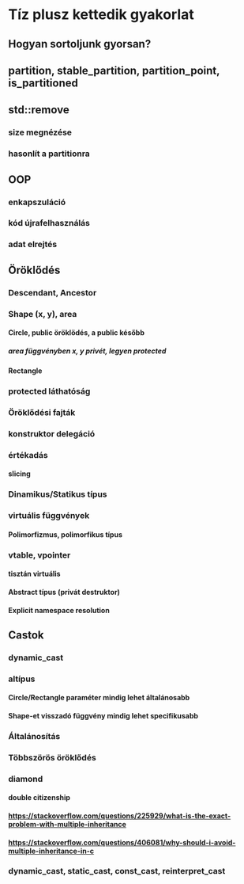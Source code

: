 # Tíz plusz kettedik gyakorlat

## Hogyan sortoljunk gyorsan?

## partition, stable_partition, partition_point, is_partitioned

## std::remove
### size megnézése
### hasonlít a partitionra

## OOP
### enkapszuláció
### kód újrafelhasználás
### adat elrejtés

## Öröklődés
### Descendant, Ancestor

### Shape (x, y), area
#### Circle, public öröklödés, a public később
##### area függvényben x, y privét, legyen protected
#### Rectangle

### protected láthatóság
### Öröklődési fajták

### konstruktor delegáció

### értékadás
#### slicing
### Dinamikus/Statikus típus

### virtuális függvények
#### Polimorfizmus, polimorfikus típus

### vtable, vpointer

#### tisztán virtuális
#### Abstract típus (privát destruktor)
#### Explicit namespace resolution

## Castok
### dynamic_cast

### altípus
#### Circle/Rectangle paraméter mindig lehet általánosabb
#### Shape-et visszadó függvény mindig lehet specifikusabb

### Általánosítás
### Többszörös öröklődés

### diamond
#### double citizenship
#### https://stackoverflow.com/questions/225929/what-is-the-exact-problem-with-multiple-inheritance
#### https://stackoverflow.com/questions/406081/why-should-i-avoid-multiple-inheritance-in-c

### dynamic_cast, static_cast, const_cast, reinterpret_cast
